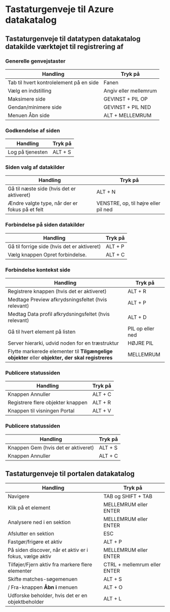 <properties
    pageTitle="Azure datakatalog | Microsoft Azure"
    description="I denne artikel beskrives tastaturgenvejene til Azure datakatalog."
    services="data-catalog"
    documentationCenter=""
    authors="spelluru"
    manager="NA"
    editor=""
    tags=""/>
<tags
    ms.service="data-catalog"
    ms.devlang="NA"
    ms.topic="article"
    ms.tgt_pltfrm="NA"
    ms.workload="data-catalog"
    ms.date="09/13/2016"
    ms.author="spelluru"/>

# <a name="keyboard-shortcuts-for-azure-data-catalog"></a>Tastaturgenveje til Azure datakatalog

## <a name="keyboard-shortcuts-for-the-data-catalog-data-source-registration-tool"></a>Tastaturgenveje til datatypen datakatalog datakilde værktøjet til registrering af

### <a name="general-keyboard-shortcuts"></a>Generelle genvejstaster

|Handling|Tryk på
|---|---
|Tab til hvert kontrolelement på en side|Fanen
|Vælg en indstilling|Angiv eller mellemrum
|Maksimere side|GEVINST + PIL OP
|Gendan/minimere side | GEVINST + PIL NED
|Menuen Åbn side| ALT + MELLEMRUM


### <a name="authentication-page"></a>Godkendelse af siden

|Handling|Tryk på
|---|---
|Log på tjenesten|ALT + S

### <a name="data-source-selection-page"></a>Siden valg af datakilder

|Handling|Tryk på
|---|---
|Gå til næste side (hvis det er aktiveret)|ALT + N
|Ændre valgte type, når der er fokus på et felt|VENSTRE, op, til højre eller pil ned

### <a name="data-source-connection-page"></a>Forbindelse på siden datakilder

|Handling|Tryk på
|---|---
|Gå til forrige side (hvis det er aktiveret)|ALT + P
|Vælg knappen Opret forbindelse.| ALT + C

### <a name="connection-context-page"></a>Forbindelse kontekst side

|Handling|Tryk på
|---|---
|Registrere knappen (hvis det er aktiveret)| ALT + R
|Medtage Preview afkrydsningsfeltet (hvis relevant)|ALT + P
|Medtag Data profil afkrydsningsfeltet (hvis relevant)|ALT + D
|Gå til hvert element på listen|PIL op eller ned
| Server hierarki, udvid noden for en træstruktur |HØJRE PIL
| Flytte markerede elementer til **Tilgængelige objekter** eller **objekter, der skal registreres** | MELLEMRUM

### <a name="publish-progress-page"></a>Publicere statussiden

|Handling|Tryk på
|---|---
|Knappen Annuller|ALT + C
|Registrere flere objekter knappen| ALT + R
|Knappen til visningen Portal  | ALT + V

### <a name="publish-progress-page"></a>Publicere statussiden

|Handling|Tryk på
|---|---
|Knappen Gem (hvis det er aktiveret)| ALT + S
|Knappen Annuller|ALT + C

## <a name="keyboard-shortcuts-for-the-data-catalog-portal"></a>Tastaturgenveje til portalen datakatalog

|Handling|Tryk på
|---|---
|Navigere| TAB og SHIFT + TAB
|Klik på et element| MELLEMRUM eller ENTER
|Analysere ned i en sektion| MELLEMRUM eller ENTER
|Afslutter en sektion| ESC
|Fastgør/frigøre et aktiv| ALT + P
|På siden discover, når et aktiv er i fokus, vælge aktiv| MELLEMRUM eller ENTER
|Tilføjer/Fjern aktiv fra markere flere elementer| CTRL + mellemrum eller ENTER
|Skifte matches-søgemenuen| ALT + S
|/ Fra-knappen **Åbn i** menuen | ALT + O
|Udforske beholder, hvis det er en objektbeholder | ALT + L
